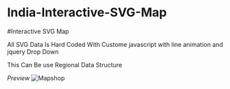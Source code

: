 # India-Interactive-SVG-Map

#Interactive SVG Map

All SVG Data Is Hard Coded
With Custome javascript with line animation
and jquery Drop Down

This Can Be use Regional Data Structure 

*Preview*
![Mapshop](https://user-images.githubusercontent.com/3766690/189858852-744c4cf5-2635-4f9d-96d7-c7aa392c23f0.gif)
